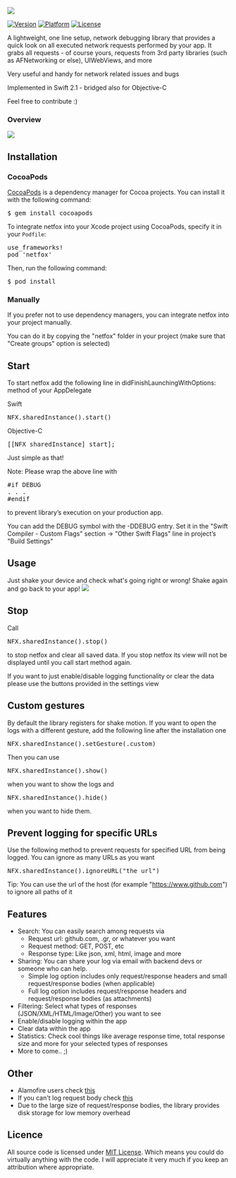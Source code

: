 ![](https://raw.githubusercontent.com/kasketis/netfox/master/assets/netfox_logo.png)

[![Version](https://img.shields.io/badge/version-1.5.1-green.svg?style=flat-square)]()
[![Platform](https://img.shields.io/cocoapods/p/netfox.svg?style=flat-square)](http://cocoadocs.org/docsets/netfox)
[![License](https://img.shields.io/badge/license-MIT-orange.svg?style=flat-square)](https://opensource.org/licenses/MIT)
<!-- [![Pod Version](http://img.shields.io/cocoapods/v/netfox.svg?style=flat-square)](http://cocoadocs.org/docsets/netfox/) -->

A lightweight, one line setup, network debugging library that provides a quick look on all executed network requests performed by your app.
It grabs all requests - of course yours, requests from 3rd party libraries (such as AFNetworking or else), UIWebViews, and more

Very useful and handy for network related issues and bugs

Implemented in Swift 2.1 - bridged also for Objective-C

Feel free to contribute :)

### Overview
![](https://raw.githubusercontent.com/kasketis/netfox/master/assets/overview1_3.gif)

## Installation

### CocoaPods

[CocoaPods](http://cocoapods.org) is a dependency manager for Cocoa projects. You can install it with the following command:

<pre>
$ gem install cocoapods
</pre>

To integrate netfox into your Xcode project using CocoaPods, specify it in your `Podfile`:

<pre>
use_frameworks!
pod 'netfox'
</pre>

Then, run the following command:

<pre>
$ pod install
</pre>

### Manually

If you prefer not to use dependency managers, you can integrate netfox into your project manually.

You can do it by copying the "netfox" folder in your project (make sure that "Create groups" option is selected)

## Start

To start netfox add the following line in didFinishLaunchingWithOptions: method of your AppDelegate

Swift
<pre>
NFX.sharedInstance().start()
</pre>

Objective-C
<pre>
[[NFX sharedInstance] start];
</pre>

Just simple as that!

Note: Please wrap the above line with
<pre>
#if DEBUG
. . .
#endif
</pre>
to prevent library’s execution on your production app.

You can add the DEBUG symbol with the -DDEBUG entry. Set it in the "Swift Compiler - Custom Flags" section -> "Other Swift Flags" line in project’s "Build Settings"

## Usage 

Just shake your device and check what's going right or wrong! 
Shake again and go back to your app!
![](https://raw.githubusercontent.com/kasketis/netfox/master/assets/shake.png)

## Stop

Call
<pre>
NFX.sharedInstance().stop()
</pre>
to stop netfox and clear all saved data. 
If you stop netfox its view will not be displayed until you call start method again. 

If you want to just enable/disable logging functionality or clear the data please use the buttons provided in the settings view

## Custom gestures

By default the library registers for shake motion. If you want to open the logs with a different gesture, add the following line after the installation one
<pre>
NFX.sharedInstance().setGesture(.custom)
</pre>
Then you can use
<pre>
NFX.sharedInstance().show()
</pre>
when you want to show the logs and
<pre>
NFX.sharedInstance().hide()
</pre>
when you want to hide them.

## Prevent logging for specific URLs

Use the following method to prevent requests for specified URL from being logged. You can ignore as many URLs as you want
<pre>
NFX.sharedInstance().ignoreURL("the_url")
</pre>
Tip: You can use the url of the host (for example "https://www.github.com") to ignore all paths of it 

## Features

- Search: You can easily search among requests via
	- Request url: github.com, .gr, or whatever you want
	- Request method: GET, POST, etc
	- Response type: Like json, xml, html, image and more 
- Sharing: You can share your log via email with backend devs or someone who can help.
	- Simple log option includes only request/response headers and small request/response bodies (when applicable)
	- Full log option includes request/response headers and request/response bodies (as attachments)
- Filtering: Select what types of responses (JSON/XML/HTML/Image/Other) you want to see
- Enable/disable logging within the app
- Clear data within the app
- Statistics: Check cool things like average response time, total response size and more for your selected types of responses
- More to come.. ;)

## Other

- Alamofire users check [this](https://github.com/kasketis/netfox/blob/master/Workarounds.md#alamofire-workaround)
- If you can't log request body check [this](https://github.com/kasketis/netfox/blob/master/Workarounds.md#no-http-body-for-requests)
- Due to the large size of request/response bodies, the library provides disk storage for low memory overhead

## Licence

All source code is licensed under [MIT License](https://github.com/kasketis/netfox/blob/master/LICENSE). Which means you could do virtually anything with the code. I will appreciate it very much if you keep an attribution where appropriate.

